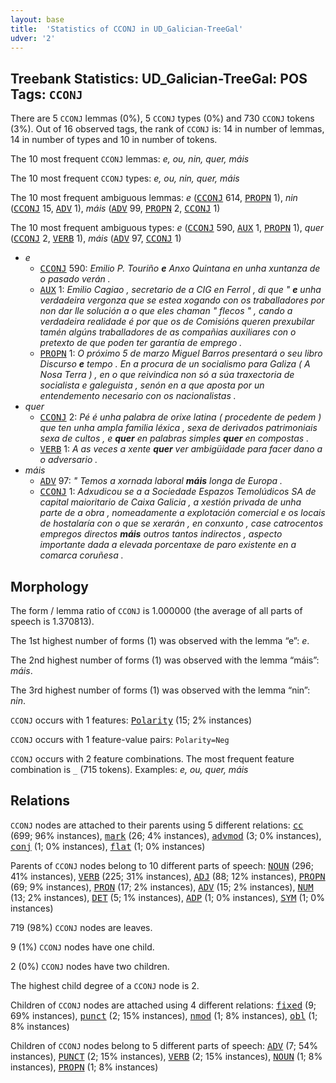 ```yaml
---
layout: base
title:  'Statistics of CCONJ in UD_Galician-TreeGal'
udver: '2'
---
```


## Treebank Statistics: UD_Galician-TreeGal: POS Tags: `CCONJ`

There are 5 `CCONJ` lemmas (0%), 5 `CCONJ` types (0%) and 730 `CCONJ` tokens (3%).
Out of 16 observed tags, the rank of `CCONJ` is: 14 in number of lemmas, 14 in number of types and 10 in number of tokens.

The 10 most frequent `CCONJ` lemmas: <em>e, ou, nin, quer, máis</em>

The 10 most frequent `CCONJ` types:  <em>e, ou, nin, quer, máis</em>

The 10 most frequent ambiguous lemmas: <em>e</em> (<tt><a href="gl_treegal-pos-CCONJ.html">CCONJ</a></tt> 614, <tt><a href="gl_treegal-pos-PROPN.html">PROPN</a></tt> 1), <em>nin</em> (<tt><a href="gl_treegal-pos-CCONJ.html">CCONJ</a></tt> 15, <tt><a href="gl_treegal-pos-ADV.html">ADV</a></tt> 1), <em>máis</em> (<tt><a href="gl_treegal-pos-ADV.html">ADV</a></tt> 99, <tt><a href="gl_treegal-pos-PROPN.html">PROPN</a></tt> 2, <tt><a href="gl_treegal-pos-CCONJ.html">CCONJ</a></tt> 1)

The 10 most frequent ambiguous types:  <em>e</em> (<tt><a href="gl_treegal-pos-CCONJ.html">CCONJ</a></tt> 590, <tt><a href="gl_treegal-pos-AUX.html">AUX</a></tt> 1, <tt><a href="gl_treegal-pos-PROPN.html">PROPN</a></tt> 1), <em>quer</em> (<tt><a href="gl_treegal-pos-CCONJ.html">CCONJ</a></tt> 2, <tt><a href="gl_treegal-pos-VERB.html">VERB</a></tt> 1), <em>máis</em> (<tt><a href="gl_treegal-pos-ADV.html">ADV</a></tt> 97, <tt><a href="gl_treegal-pos-CCONJ.html">CCONJ</a></tt> 1)


* <em>e</em>
  * <tt><a href="gl_treegal-pos-CCONJ.html">CCONJ</a></tt> 590: <em>Emilio P. Touriño <b>e</b> Anxo Quintana en unha xuntanza de o pasado verán .</em>
  * <tt><a href="gl_treegal-pos-AUX.html">AUX</a></tt> 1: <em>Emilio Cagiao , secretario de a CIG en Ferrol , di que " <b>e</b> unha verdadeira vergonza que se estea xogando con os traballadores por non dar lle solución a o que eles chaman " flecos " , cando a verdadeira realidade é por que os de Comisións queren prexubilar tamén algúns traballadores de as compañias auxiliares con o pretexto de que poden ter garantía de emprego .</em>
  * <tt><a href="gl_treegal-pos-PROPN.html">PROPN</a></tt> 1: <em>O próximo 5 de marzo Miguel Barros presentará o seu libro Discurso <b>e</b> tempo . En a procura de un socialismo para Galiza ( A Nosa Terra ) , en o que reivindica non só a súa traxectoria de socialista e galeguista , senón en a que aposta por un entendemento necesario con os nacionalistas .</em>
* <em>quer</em>
  * <tt><a href="gl_treegal-pos-CCONJ.html">CCONJ</a></tt> 2: <em>Pé é unha palabra de orixe latina ( procedente de pedem ) que ten unha ampla familia léxica , sexa de derivados patrimoniais sexa de cultos , e <b>quer</b> en palabras simples <b>quer</b> en compostas .</em>
  * <tt><a href="gl_treegal-pos-VERB.html">VERB</a></tt> 1: <em>A as veces a xente <b>quer</b> ver ambigüidade para facer dano a o adversario .</em>
* <em>máis</em>
  * <tt><a href="gl_treegal-pos-ADV.html">ADV</a></tt> 97: <em>" Temos a xornada laboral <b>máis</b> longa de Europa .</em>
  * <tt><a href="gl_treegal-pos-CCONJ.html">CCONJ</a></tt> 1: <em>Adxudicou se a a Sociedade Espazos Temolúdicos SA de capital maioritario de Caixa Galicia , a xestión privada de unha parte de a obra , nomeadamente a explotación comercial e os locais de hostalaría con o que se xerarán , en conxunto , case catrocentos empregos directos <b>máis</b> outros tantos indirectos , aspecto importante dada a elevada porcentaxe de paro existente en a comarca coruñesa .</em>

## Morphology

The form / lemma ratio of `CCONJ` is 1.000000 (the average of all parts of speech is 1.370813).

The 1st highest number of forms (1) was observed with the lemma “e”: <em>e</em>.

The 2nd highest number of forms (1) was observed with the lemma “máis”: <em>máis</em>.

The 3rd highest number of forms (1) was observed with the lemma “nin”: <em>nin</em>.

`CCONJ` occurs with 1 features: <tt><a href="gl_treegal-feat-Polarity.html">Polarity</a></tt> (15; 2% instances)

`CCONJ` occurs with 1 feature-value pairs: `Polarity=Neg`

`CCONJ` occurs with 2 feature combinations.
The most frequent feature combination is `_` (715 tokens).
Examples: <em>e, ou, quer, máis</em>


## Relations

`CCONJ` nodes are attached to their parents using 5 different relations: <tt><a href="gl_treegal-dep-cc.html">cc</a></tt> (699; 96% instances), <tt><a href="gl_treegal-dep-mark.html">mark</a></tt> (26; 4% instances), <tt><a href="gl_treegal-dep-advmod.html">advmod</a></tt> (3; 0% instances), <tt><a href="gl_treegal-dep-conj.html">conj</a></tt> (1; 0% instances), <tt><a href="gl_treegal-dep-flat.html">flat</a></tt> (1; 0% instances)

Parents of `CCONJ` nodes belong to 10 different parts of speech: <tt><a href="gl_treegal-pos-NOUN.html">NOUN</a></tt> (296; 41% instances), <tt><a href="gl_treegal-pos-VERB.html">VERB</a></tt> (225; 31% instances), <tt><a href="gl_treegal-pos-ADJ.html">ADJ</a></tt> (88; 12% instances), <tt><a href="gl_treegal-pos-PROPN.html">PROPN</a></tt> (69; 9% instances), <tt><a href="gl_treegal-pos-PRON.html">PRON</a></tt> (17; 2% instances), <tt><a href="gl_treegal-pos-ADV.html">ADV</a></tt> (15; 2% instances), <tt><a href="gl_treegal-pos-NUM.html">NUM</a></tt> (13; 2% instances), <tt><a href="gl_treegal-pos-DET.html">DET</a></tt> (5; 1% instances), <tt><a href="gl_treegal-pos-ADP.html">ADP</a></tt> (1; 0% instances), <tt><a href="gl_treegal-pos-SYM.html">SYM</a></tt> (1; 0% instances)

719 (98%) `CCONJ` nodes are leaves.

9 (1%) `CCONJ` nodes have one child.

2 (0%) `CCONJ` nodes have two children.

The highest child degree of a `CCONJ` node is 2.

Children of `CCONJ` nodes are attached using 4 different relations: <tt><a href="gl_treegal-dep-fixed.html">fixed</a></tt> (9; 69% instances), <tt><a href="gl_treegal-dep-punct.html">punct</a></tt> (2; 15% instances), <tt><a href="gl_treegal-dep-nmod.html">nmod</a></tt> (1; 8% instances), <tt><a href="gl_treegal-dep-obl.html">obl</a></tt> (1; 8% instances)

Children of `CCONJ` nodes belong to 5 different parts of speech: <tt><a href="gl_treegal-pos-ADV.html">ADV</a></tt> (7; 54% instances), <tt><a href="gl_treegal-pos-PUNCT.html">PUNCT</a></tt> (2; 15% instances), <tt><a href="gl_treegal-pos-VERB.html">VERB</a></tt> (2; 15% instances), <tt><a href="gl_treegal-pos-NOUN.html">NOUN</a></tt> (1; 8% instances), <tt><a href="gl_treegal-pos-PROPN.html">PROPN</a></tt> (1; 8% instances)


